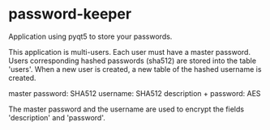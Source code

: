 # password-keeper
Application using pyqt5 to store your passwords. 

This application is multi-users. Each user must have a master password.
Users corresponding hashed passwords (sha512) are stored into the table 'users'. When a new user is created, a new table of the hashed username is created.

master password: SHA512
username: SHA512
description + password: AES
  
The master password and the username are used to encrypt the fields 'description' and 'password'.
